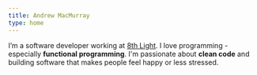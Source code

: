 ```yaml
---
title: Andrew MacMurray
type: home
---
```


I’m a software developer working at [8th Light](https://8thlight.com/). I love programming - especially **functional programming**. I'm passionate about **clean code** and building software that makes people feel happy or less stressed.
